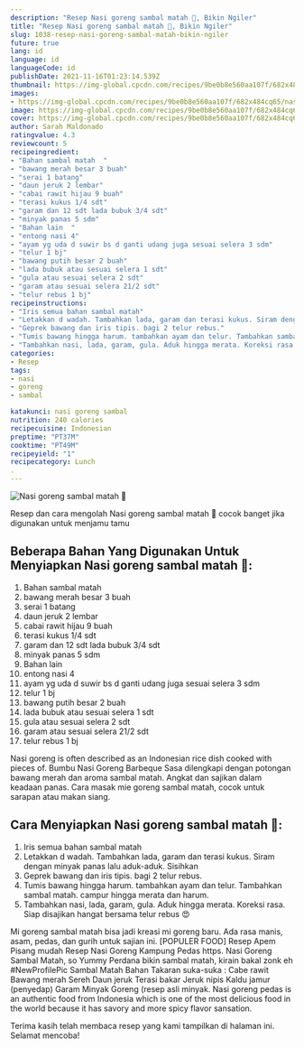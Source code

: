 ```yaml
---
description: "Resep Nasi goreng sambal matah 🤤, Bikin Ngiler"
title: "Resep Nasi goreng sambal matah 🤤, Bikin Ngiler"
slug: 1038-resep-nasi-goreng-sambal-matah-bikin-ngiler
future: true
lang: id
language: id
languageCode: id
publishDate: 2021-11-16T01:23:14.539Z 
thumbnail: https://img-global.cpcdn.com/recipes/9be0b8e560aa107f/682x484cq65/nasi-goreng-sambal-matah-foto-resep-utama.png
images:
- https://img-global.cpcdn.com/recipes/9be0b8e560aa107f/682x484cq65/nasi-goreng-sambal-matah-foto-resep-utama.png
image: https://img-global.cpcdn.com/recipes/9be0b8e560aa107f/682x484cq65/nasi-goreng-sambal-matah-foto-resep-utama.png
cover: https://img-global.cpcdn.com/recipes/9be0b8e560aa107f/682x484cq65/nasi-goreng-sambal-matah-foto-resep-utama.png
author: Sarah Maldonado
ratingvalue: 4.3
reviewcount: 5
recipeingredient:
- "Bahan sambal matah  "
- "bawang merah besar 3 buah"
- "serai 1 batang"
- "daun jeruk 2 lembar"
- "cabai rawit hijau 9 buah"
- "terasi kukus 1/4 sdt"
- "garam dan 12 sdt lada bubuk 3/4 sdt"
- "minyak panas 5 sdm"
- "Bahan lain  "
- "entong nasi 4"
- "ayam yg uda d suwir bs d ganti udang juga sesuai selera 3 sdm"
- "telur 1 bj"
- "bawang putih besar 2 buah"
- "lada bubuk atau sesuai selera 1 sdt"
- "gula atau sesuai selera 2 sdt"
- "garam atau sesuai selera 21/2 sdt"
- "telur rebus 1 bj"
recipeinstructions:
- "Iris semua bahan sambal matah"
- "Letakkan d wadah. Tambahkan lada, garam dan terasi kukus. Siram dengan minyak panas lalu aduk-aduk. Sisihkan"
- "Geprek bawang dan iris tipis. bagi 2 telur rebus."
- "Tumis bawang hingga harum. tambahkan ayam dan telur. Tambahkan sambal matah. campur hingga merata dan harum."
- "Tambahkan nasi, lada, garam, gula. Aduk hingga merata. Koreksi rasa. Siap disajikan hangat bersama telur rebus 😍"
categories:
- Resep
tags:
- nasi
- goreng
- sambal

katakunci: nasi goreng sambal 
nutrition: 240 calories
recipecuisine: Indonesian
preptime: "PT37M"
cooktime: "PT49M"
recipeyield: "1"
recipecategory: Lunch
. 
---
```



![Nasi goreng sambal matah 🤤](https://img-global.cpcdn.com/recipes/9be0b8e560aa107f/682x484cq65/nasi-goreng-sambal-matah-foto-resep-utama.png)

Resep dan cara mengolah  Nasi goreng sambal matah 🤤 cocok banget jika digunakan untuk menjamu tamu

<!--inarticleads1-->

## Beberapa Bahan Yang Digunakan Untuk Menyiapkan Nasi goreng sambal matah 🤤:

1. Bahan sambal matah  
1. bawang merah besar 3 buah
1. serai 1 batang
1. daun jeruk 2 lembar
1. cabai rawit hijau 9 buah
1. terasi kukus 1/4 sdt
1. garam dan 12 sdt lada bubuk 3/4 sdt
1. minyak panas 5 sdm
1. Bahan lain  
1. entong nasi 4
1. ayam yg uda d suwir bs d ganti udang juga sesuai selera 3 sdm
1. telur 1 bj
1. bawang putih besar 2 buah
1. lada bubuk atau sesuai selera 1 sdt
1. gula atau sesuai selera 2 sdt
1. garam atau sesuai selera 21/2 sdt
1. telur rebus 1 bj

Nasi goreng is often described as an Indonesian rice dish cooked with pieces of. Bumbu Nasi Goreng Barbeque Sasa dilengkapi dengan potongan bawang merah dan aroma sambal matah. Angkat dan sajikan dalam keadaan panas. Cara masak mie goreng sambal matah, cocok untuk sarapan atau makan siang. 

<!--inarticleads2-->

## Cara Menyiapkan Nasi goreng sambal matah 🤤:

1. Iris semua bahan sambal matah
1. Letakkan d wadah. Tambahkan lada, garam dan terasi kukus. Siram dengan minyak panas lalu aduk-aduk. Sisihkan
1. Geprek bawang dan iris tipis. bagi 2 telur rebus.
1. Tumis bawang hingga harum. tambahkan ayam dan telur. Tambahkan sambal matah. campur hingga merata dan harum.
1. Tambahkan nasi, lada, garam, gula. Aduk hingga merata. Koreksi rasa. Siap disajikan hangat bersama telur rebus 😍


Mi goreng sambal matah bisa jadi kreasi mi goreng baru. Ada rasa manis, asam, pedas, dan gurih untuk sajian ini. [POPULER FOOD] Resep Apem Pisang mudah Resep Nasi Goreng Kampung Pedas https. Nasi Goreng Sambal Matah, so Yummy Perdana bikin sambal matah, kirain bakal zonk eh #NewProfilePic Sambal Matah Bahan Takaran suka-suka : Cabe rawit Bawang merah Sereh Daun jeruk Terasi bakar Jeruk nipis Kaldu jamur (penyedap) Garam Minyak Goreng (resep asli minyak. Nasi goreng pedas is an authentic food from Indonesia which is one of the most delicious food in the world because it has savory and more spicy flavor sansation. 

Terima kasih telah membaca resep yang kami tampilkan di halaman ini. Selamat mencoba!
